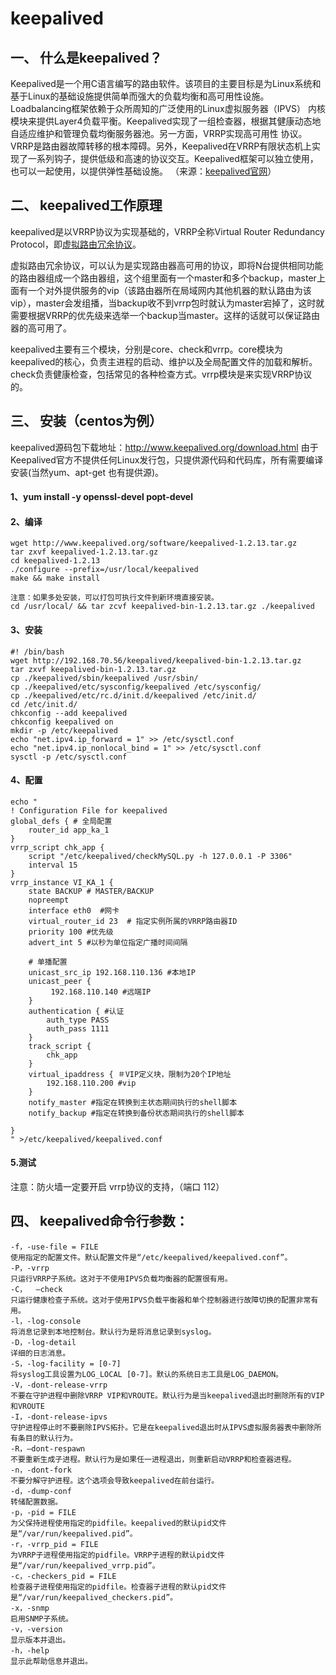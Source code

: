 # keepalived 

## 一、 什么是keepalived？
Keepalived是一个用C语言编写的路由软件。该项目的主要目标是为Linux系统和基于Linux的基础设施提供简单而强大的负载均衡和高可用性设施。Loadbalancing框架依赖于众所周知的广泛使用的Linux虚拟服务器（IPVS） 内核模块来提供Layer4负载平衡。Keepalived实现了一组检查器，根据其健康动态地自适应维护和管理负载均衡服务器池。另一方面，VRRP实现高可用性 协议。VRRP是路由器故障转移的根本障碍。另外，Keepalived在VRRP有限状态机上实现了一系列钩子，提供低级和高速的协议交互。Keepalived框架可以独立使用，也可以一起使用，以提供弹性基础设施。
（来源：[keepalived官网](http://www.keepalived.org)）


## 二、 keepalived工作原理

keepalived是以VRRP协议为实现基础的，VRRP全称Virtual Router Redundancy Protocol，即[虚拟路由冗余协议](http://en.wikipedia.org/wiki/VRRP)。

虚拟路由冗余协议，可以认为是实现路由器高可用的协议，即将N台提供相同功能的路由器组成一个路由器组，这个组里面有一个master和多个backup，master上面有一个对外提供服务的vip（该路由器所在局域网内其他机器的默认路由为该vip），master会发组播，当backup收不到vrrp包时就认为master宕掉了，这时就需要根据VRRP的优先级来选举一个backup当master。这样的话就可以保证路由器的高可用了。

keepalived主要有三个模块，分别是core、check和vrrp。core模块为keepalived的核心，负责主进程的启动、维护以及全局配置文件的加载和解析。check负责健康检查，包括常见的各种检查方式。vrrp模块是来实现VRRP协议的。

## 三、 安装（centos为例）
 keepalived源码包下载地址：http://www.keepalived.org/download.html
由于Keepalived官方不提供任何Linux发行包，只提供源代码和代码库，所有需要编译安装(当然yum、apt-get 也有提供源)。

#### 1、yum install -y openssl-devel popt-devel

#### 2、编译
```
wget http://www.keepalived.org/software/keepalived-1.2.13.tar.gz
tar zxvf keepalived-1.2.13.tar.gz 
cd keepalived-1.2.13
./configure --prefix=/usr/local/keepalived
make && make install

注意：如果多处安装，可以打包可执行文件到新环境直接安装。
cd /usr/local/ && tar zcvf keepalived-bin-1.2.13.tar.gz ./keepalived
```

#### 3、安装
```
#! /bin/bash
wget http://192.168.70.56/keepalived/keepalived-bin-1.2.13.tar.gz
tar zxvf keepalived-bin-1.2.13.tar.gz
cp ./keepalived/sbin/keepalived /usr/sbin/
cp ./keepalived/etc/sysconfig/keepalived /etc/sysconfig/
cp ./keepalived/etc/rc.d/init.d/keepalived /etc/init.d/
cd /etc/init.d/
chkconfig --add keepalived
chkconfig keepalived on
mkdir -p /etc/keepalived
echo "net.ipv4.ip_forward = 1" >> /etc/sysctl.conf
echo "net.ipv4.ip_nonlocal_bind = 1" >> /etc/sysctl.conf
sysctl -p /etc/sysctl.conf
```

#### 4、配置
```
echo "
! Configuration File for keepalived
global_defs { # 全局配置
    router_id app_ka_1
}
vrrp_script chk_app {
    script "/etc/keepalived/checkMySQL.py -h 127.0.0.1 -P 3306"
    interval 15
}
vrrp_instance VI_KA_1 {
    state BACKUP # MASTER/BACKUP
    nopreempt
    interface eth0  #网卡
    virtual_router_id 23  # 指定实例所属的VRRP路由器ID
    priority 100 #优先级
    advert_int 5 #以秒为单位指定广播时间间隔

    # 单播配置
    unicast_src_ip 192.168.110.136 #本地IP
    unicast_peer {
         192.168.110.140 #远端IP
    }
    authentication { #认证
        auth_type PASS
        auth_pass 1111
    }
    track_script {
        chk_app
    }
    virtual_ipaddress { ＃VIP定义块，限制为20个IP地址
        192.168.110.200 #vip
    }
    notify_master #指定在转换到主状态期间执行的shell脚本
    notify_backup #指定在转换到备份状态期间执行的shell脚本

}
" >/etc/keepalived/keepalived.conf
```
#### 5.测试
 注意：防火墙一定要开启 vrrp协议的支持，（端口 112）


## 四、 keepalived命令行参数：

    -f，-use-file = FILE
    使用指定的配置文件。默认配置文件是“/etc/keepalived/keepalived.conf”。
    -P，-vrrp
    只运行VRRP子系统。这对于不使用IPVS负载均衡器的配置很有用。
    -C，  –check
    只运行健康检查子系统。这对于使用IPVS负载平衡器和单个控制器进行故障切换的配置非常有用。
    -l，-log-console
    将消息记录到本地控制台。默认行为是将消息记录到syslog。
    -D，-log-detail
    详细的日志消息。
    -S，-log-facility = [0-7]
    将syslog工具设置为LOG_LOCAL [0-7]。默认的系统日志工具是LOG_DAEMON。
    -V，-dont-release-vrrp
    不要在守护进程中删除VRRP VIP和VROUTE。默认行为是当keepalived退出时删除所有的VIP和VROUTE
    -I，-dont-release-ipvs
    守护进程停止时不要删除IPVS拓扑。它是在keepalived退出时从IPVS虚拟服务器表中删除所有条目的默认行为。
    -R，–dont-respawn
    不要重新生成子进程。默认行为是如果任一进程退出，则重新启动VRRP和检查器进程。
    -n，-dont-fork
    不要分解守护进程。这个选项会导致keepalived在前台运行。
    -d，-dump-conf
    转储配置数据。
    -p，-pid = FILE
    为父保持进程使用指定的pidfile。keepalived的默认pid文件是“/var/run/keepalived.pid”。
    -r，-vrrp_pid = FILE
    为VRRP子进程使用指定的pidfile。VRRP子进程的默认pid文件是“/var/run/keepalived_vrrp.pid”。
    -c，-checkers_pid = FILE
    检查器子进程使用指定的pidfile。检查器子进程的默认pid文件是“/var/run/keepalived_checkers.pid”。
    -x，-snmp
    启用S​​NMP子系统。
    -v，-version
    显示版本并退出。
    -h，-help
    显示此帮助信息并退出。
